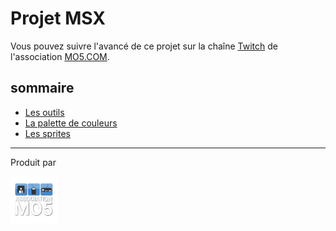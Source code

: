 # Projet MSX

Vous pouvez suivre l'avancé de ce projet sur la chaîne [Twitch](https://twtich.tv/mo5assoretro) de l'association [MO5.COM](https://mo5.com).

## sommaire 

- [Les outils](doc/tools.md)
- [La palette de couleurs](doc/palette.md)
- [Les sprites](doc/sprites.md) 

---
Produit par 

![logo MA5](doc/assets/logo_mo5.png)


